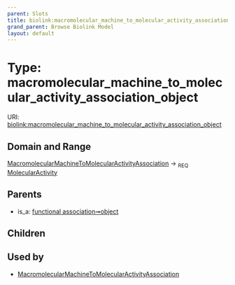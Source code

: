 ```yaml
---
parent: Slots
title: biolink:macromolecular_machine_to_molecular_activity_association_object
grand_parent: Browse Biolink Model
layout: default
---
```


# Type: macromolecular_machine_to_molecular_activity_association_object




URI: [biolink:macromolecular_machine_to_molecular_activity_association_object](https://w3id.org/biolink/vocab/macromolecular_machine_to_molecular_activity_association_object)

## Domain and Range

[MacromolecularMachineToMolecularActivityAssociation](MacromolecularMachineToMolecularActivityAssociation.md) ->  <sub>REQ</sub> [MolecularActivity](MolecularActivity.md)

## Parents

 *  is_a: [functional association➞object](functional_association_object.md)

## Children


## Used by

 * [MacromolecularMachineToMolecularActivityAssociation](MacromolecularMachineToMolecularActivityAssociation.md)
